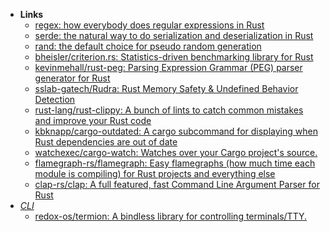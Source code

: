 - **Links**
	- [regex: how everybody does regular expressions in Rust](https://lib.rs/crates/regex)
	- [serde: the natural way to do serialization and deserialization in Rust](https://serde.rs/)
	- [rand: the default choice for pseudo random generation](https://crates.io/crates/rand) 
	- [bheisler/criterion.rs: Statistics-driven benchmarking library for Rust](https://github.com/bheisler/criterion.rs)
	- [kevinmehall/rust-peg: Parsing Expression Grammar (PEG) parser generator for Rust](https://github.com/kevinmehall/rust-peg)
	- [sslab-gatech/Rudra: Rust Memory Safety & Undefined Behavior Detection](https://github.com/sslab-gatech/Rudra)
	- [rust-lang/rust-clippy: A bunch of lints to catch common mistakes and improve your Rust code](https://github.com/rust-lang/rust-clippy)
	- [kbknapp/cargo-outdated: A cargo subcommand for displaying when Rust dependencies are out of date](https://github.com/kbknapp/cargo-outdated)
	- [watchexec/cargo-watch: Watches over your Cargo project's source.](https://github.com/watchexec/cargo-watch)
	- [flamegraph-rs/flamegraph: Easy flamegraphs (how much time each module is compiling) for Rust projects and everything else](https://github.com/flamegraph-rs/flamegraph)
	- [clap-rs/clap: A full featured, fast Command Line Argument Parser for Rust](https://github.com/clap-rs/clap)
- *[CLI](Shell/CLI.md)*
	- [redox-os/termion: A bindless library for controlling terminals/TTY.](https://github.com/redox-os/termion)